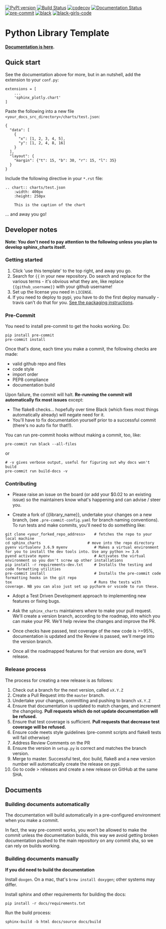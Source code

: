 [![PyPI version](https://badge.fury.io/py/sphinx_charts.svg)](https://badge.fury.io/py/sphinx_charts)
[![Build Status](https://travis-ci.com/thclark/sphinx_charts.svg?branch=master)](https://travis-ci.com/thclark/sphinx_charts)
[![codecov](https://codecov.io/gh/thclark/sphinx_charts/branch/master/graph/badge.svg)](https://codecov.io/gh/thclark/sphinx_charts)
[![Documentation Status](https://readthedocs.org/projects/sphinx_charts/badge/?version=latest)](https://sphinx_charts.readthedocs.io/en/latest/?badge=latest)
[![pre-commit](https://img.shields.io/badge/pre--commit-enabled-brightgreen?logo=pre-commit&logoColor=white)](https://github.com/pre-commit/pre-commit)
[![black](https://img.shields.io/badge/code%20style-black-000000.svg)](https://github.com/ambv/black)
[![black-girls-code](https://img.shields.io/badge/black%20girls-code-f64279.svg)](https://www.blackgirlscode.com/)


# Python Library Template

**[Documentation is here](https://sphinx_charts.readthedocs.io).**

## Quick start

See the documentation above for more, but in an nutshell, add the extension to your `conf.py`:

```
extensions = [
    ...
    'sphinx_plotly.chart'
]
```

Paste the following into a new file `<your_docs_src_directory>/charts/test.json`:
```
{
  "data": [
    {
      "x": [1, 2, 3, 4, 5],
      "y": [1, 2, 4, 8, 16]
    }
  ],
  "layout": {
    "margin": {"t": 15, "b": 30, "r": 15, "l": 35}
  }
}
```

Include the following directive in your `*.rst` file:
```
.. chart:: charts/test.json
    :width: 400px
    :height: 250px

    This is the caption of the chart
```

... and away you go!


## Developer notes

**Note: You don't need to pay attention to the following unless you plan to develop sphinx_charts itself.**

### Getting started

1. Click 'use this template' to the top right, and away you go.
2. Search for `{{` in your new repository. Do search and replace for the various terms - it's obvious what they are, like replace `{{github_username}}` with your github username!
3. Set up the license you need in `LICENSE`.
4. If you need to deploy to pypi, you have to do the first deploy manually - travis can't do that for you. [See the packaging instructions](https://packaging.python.org/tutorials/distributing-packages/#uploading-your-project-to-pypi).

### Pre-Commit

You need to install pre-commit to get the hooks working. Do:
```
pip install pre-commit
pre-commit install
```

Once that's done, each time you make a commit, the following checks are made:

- valid github repo and files
- code style
- import order
- PEP8 compliance
- documentation build

Upon failure, the commit will halt. **Re-running the commit will automatically fix most issues** except:

- The flake8 checks... hopefully over time Black (which fixes most things automatically already) will negate need for it.
- You'll have to fix documentation yourself prior to a successful commit (there's no auto fix for that!!).

You can run pre-commit hooks without making a commit, too, like:
```
pre-commit run black --all-files
```
or
```
# -v gives verbose output, useful for figuring out why docs won't build
pre-commit run build-docs -v
```


### Contributing

- Please raise an issue on the board (or add your $0.02 to an existing issue) so the maintainers know
what's happening and can advise / steer you.

- Create a fork of {{library_name}}, undertake your changes on a new branch, (see `.pre-commit-config.yaml` for branch naming conventions). To run tests and make commits,
you'll need to do something like:
```
git clone <your_forked_repo_address>    # fetches the repo to your local machine
cd sphinx_charts                     # move into the repo directory
pyenv virtualenv 3.6.9 myenv            # Makes a virtual environment for you to install the dev tools into. Use any python >= 3.6
pyend activate myenv                    # Activates the virtual environment so you don't screw up other installations
pip install -r requirements-dev.txt     # Installs the testing and code formatting utilities
pre-commit install                      # Installs the pre-commit code formatting hooks in the git repo
tox                                     # Runs the tests with coverage. NB you can also just set up pycharm or vscode to run these.
```

- Adopt a Test Driven Development approach to implementing new features or fixing bugs.

- Ask the `sphinx_charts` maintainers *where* to make your pull request. We'll create a version branch, according to the
roadmap, into which you can make your PR. We'll help review the changes and improve the PR.

- Once checks have passed, test coverage of the new code is >=95%, documentation is updated and the Review is passed, we'll merge into the version branch.

- Once all the roadmapped features for that version are done, we'll release.


### Release process

The process for creating a new release is as follows:

1. Check out a branch for the next version, called `vX.Y.Z`
2. Create a Pull Request into the `master` branch.
3. Undertake your changes, committing and pushing to branch `vX.Y.Z`
4. Ensure that documentation is updated to match changes, and increment the changelog. **Pull requests which do not update documentation will be refused.**
5. Ensure that test coverage is sufficient. **Pull requests that decrease test coverage will be refused.**
6. Ensure code meets style guidelines (pre-commit scripts and flake8 tests will fail otherwise)
7. Address Review Comments on the PR
8. Ensure the version in `setup.py` is correct and matches the branch version.
9. Merge to master. Successful test, doc build, flake8 and a new version number will automatically create the release on pypi.
10. Go to code > releases and create a new release on GitHub at the same SHA.


## Documents

### Building documents automatically

The documentation will build automatically in a pre-configured environment when you make a commit.

In fact, the way pre-commit works, you won't be allowed to make the commit unless the documentation builds,
this way we avoid getting broken documentation pushed to the main repository on any commit sha, so we can rely on
builds working.


### Building documents manually

**If you did need to build the documentation**

Install `doxgen`. On a mac, that's `brew install doxygen`; other systems may differ.

Install sphinx and other requirements for building the docs:
```
pip install -r docs/requirements.txt
```

Run the build process:
```
sphinx-build -b html docs/source docs/build
```
